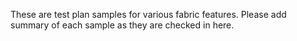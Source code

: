 These are test plan samples for various fabric features. Please add summary of each sample as they are checked in here.
